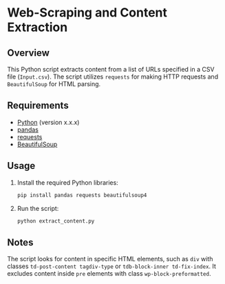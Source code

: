 # Web-Scraping and Content Extraction

## Overview

This Python script extracts content from a list of URLs specified in a CSV file (`Input.csv`). The script utilizes `requests` for making HTTP requests and `BeautifulSoup` for HTML parsing.

## Requirements

- [Python](https://www.python.org/) (version x.x.x)
- [pandas](https://pandas.pydata.org/)
- [requests](https://docs.python-requests.org/en/latest/)
- [BeautifulSoup](https://www.crummy.com/software/BeautifulSoup/)

## Usage

1. Install the required Python libraries:

   ```bash
   pip install pandas requests beautifulsoup4


2. Run the script:

   ```bash
   python extract_content.py

## Notes
The script looks for content in specific HTML elements, such as `div` with classes `td-post-content tagdiv-type` or `tdb-block-inner td-fix-index`.
It excludes content inside `pre` elements with class `wp-block-preformatted`.

